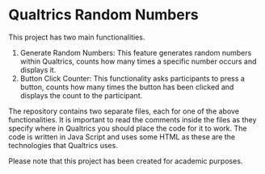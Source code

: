 # Qualtrics Random Numbers

This project has two main functionalities.

1. Generate Random Numbers: This feature generates random numbers within Qualtrics, counts how many times a specific number occurs and displays it.
2. Button Click Counter: This functionality asks participants to press a button, counts how many times the button has been clicked and displays the count to the participant.

The repository contains two separate files, each for one of the above functionalities. It is important to read the comments inside the files as they specify where in Qualtrics you should place the code for it to work. The code is written in Java Script and uses some HTML as these are the technologies that Qualtrics uses.

Please note that this project has been created for academic purposes.


